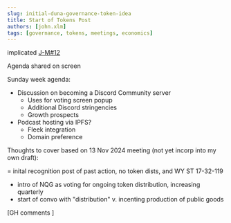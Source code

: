 ```yaml
---
slug: initial-duna-governance-token-idea
title: Start of Tokens Post
authors: [john.xlm]
tags: [governance, tokens, meetings, economics]
---
```


implicated [J-M#12](https://github.com/JFWooten4/free-markets/pull/12)

<!-- truncate -->

Agenda shared on screen

Sunday week agenda:
- Discussion on becoming a Discord Community server
  - Uses for voting screen popup
  - Additional Discord stringencies
  - Growth prospects
- Podcast hosting via IPFS?
  - Fleek integration
  - Domain preference


Thoughts to cover based on 13 Nov 2024 meeting (not yet incorp into my own draft):


= inital recognition post of past action, no token dists, and WY ST 17-32-119
- intro of NQG as voting for ongoing token distribution, increasing quarterly
- start of convo with "distribution" v. incenting production of public goods

[GH comments <html/>]
